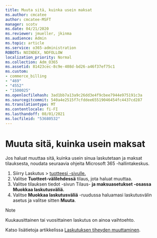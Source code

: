 ```yaml
---
title: Muuta sitä, kuinka usein maksat
ms.author: cmcatee
author: cmcatee-MSFT
manager: scotv
ms.date: 04/21/2020
ms.reviewer: jmueller, jkinma
ms.audience: Admin
ms.topic: article
ms.service: o365-administration
ROBOTS: NOINDEX, NOFOLLOW
localization_priority: Normal
ms.collection: Adm_O365
ms.assetid: 81423cec-8c9e-408d-bd26-a46f37ef75c1
ms.custom:
- commerce_billing
- "469"
- "4552"
- "1500025"
ms.openlocfilehash: 3ad1bb7a13a9c26dd3e4f9cbee7944e975191c3a
ms.sourcegitcommit: 540a4e2515f7cfddee65519046454fc4437cd287
ms.translationtype: MT
ms.contentlocale: fi-FI
ms.lasthandoff: 08/01/2021
ms.locfileid: "53680532"
---
```

# <a name="change-how-often-you-pay"></a>Muuta sitä, kuinka usein maksat

Jos haluat muuttaa sitä, kuinka usein sinua laskutetaan ja maksat tilauksesta, noudata seuraavia ohjeita Microsoft 365 -hallintakeskus.

1. Siirry Laskutus   >  [tuotteesi -sivulle.](https://go.microsoft.com/fwlink/p/?linkid=842054)
2. Valitse **Tuotteet-välilehdessä** tilaus, jota haluat muuttaa.
3. Valitse tilauksen tiedot -sivun Tilaus- **ja maksuasetukset -osassa** **Muokkaa laskutusväliä.**
4. Valitse **Muokkaa laskutusväliä** -ruudussa haluamasi laskutusvälin asetus ja valitse sitten **Muuta**.

> [!NOTE]
> Kuukausittainen tai vuosittainen laskutus on ainoa vaihtoehto.

Katso lisätietoja artikkelissa [Laskutuksen tiheyden muuttaminen](/microsoft-365/commerce/billing-and-payments/change-payment-frequency).